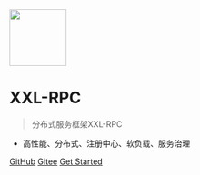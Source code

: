 <img src="https://raw.githubusercontent.com/xuxueli/xxl-job/master/doc/images/xxl-logo.png" width="100" >

# XXL-RPC

> 分布式服务框架XXL-RPC

- 高性能、分布式、注册中心、软负载、服务治理


[GitHub](https://github.com/xuxueli/xxl-rpc/)
[Gitee](http://gitee.com/xuxueli0323/xxl-rpc)
[Get Started](#《分布式服务通讯框架XXL-RPC》)